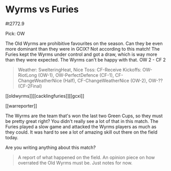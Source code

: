 # Wyrms vs Furies

#t2772.9

Pick: OW

The Old Wyrms are prohibitive favourites on the season. Can they be even more dominant than they were in GCIX? Not according to this match! The Furies kept the Wyrms under control and got a draw, which is way more than they were expected. The Wyrms can't be happy with that. OW 2 - CF 2

> Weather: SwelteringHeat, Nice
> Toss: CF-Receive
> Kickoffs: OW-RiotLong (OW-1), OW-PerfectDefence (CF-1), CF-ChangeWeatherNice (Half), CF-ChangeWeatherNice (OW-2), OW-?? (CF-2Final)

[[oldwyrms]][[cacklingfuries]][[gcxi]]

[[warreporter]]

The Wyrms are the team that's won the last two Green Cups, so they must be pretty great right? You didn't really see a lot of that in this match. The Furies played a slow game and attacked the Wyrms players as much as they could. It was hard to see a lot of amazing skill out there on the field today.

Are you writing anything about this match?

> A report of what happened on the field.
> An opinion piece on how overrated the Old Wyrms must be.
> Just notes for now.

